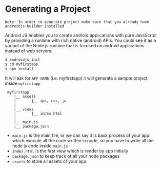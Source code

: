 # Generating a Project

`Note: In order to generate project make sure that you already have androidjs-builder installed`

Android JS enables you to create android applications with pure JavaScript by providing a runtime with rich native (android) APIs. You could see it as a variant of the Node.js runtime that is focused on android applications instead of web servers.

```sh
$ androidjs init
$ cd myfirstapp
$ npm install
```
It will ask for `APP NAME` (i.e. myfirstapp)
it will generate a sample project inside `myfirstapp`

```text
 myfirstapp
    |__ assets
    |       |__ ipc, css, js
    |
    |__ views
    |       |__ index.html
    |
    |__ main.js
    |__ package.json
```
- `main.js` is the main file, or we can say it is back process of your app which execute all the code written in node, so you have to write all the node js code inside `main.js`
- `index.html` is the first view which is render by app initially
- `package.json` to keep track of all your node packages
- `assets` to store all assets of your app

